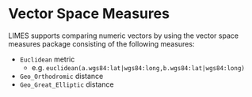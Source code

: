 # Vector Space Measures

LIMES supports comparing numeric vectors by using the vector space measures package consisting of the following measures:
 
 * `Euclidean` metric 
   - e.g. `euclidean(a.wgs84:lat|wgs84:long,b.wgs84:lat|wgs84:long)`
 * `Geo_Orthodromic` distance 
 * `Geo_Great_Elliptic` distance

